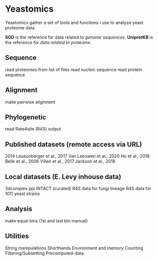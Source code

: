 # Yeastomics
Yeastomics gather a set of tools and functions I use to analyze yeast proteome data.

**SGD** is the reference for data related to _genome sequences_.
**UniprotKB** is the reference for _data related to proteome_.


## Sequence
read proteomes from list of files
read nucleic sequence 
read protein sequence

## Alignment
make pairwise alignment

## Phylogenetic
read Rate4site (R4S) output


## Published datasets (remote access via URL)
2014
Leueunberger et al., 2017
Van Leeuwen et al., 2020
Ho et al., 2018
Belle et al., 2006
Villen et al., 2017
Jackson et al., 2018

## Local datasets (E. Levy inhouse data)
3dcomplex
ppi INTACT (curated)
R4S data for fungi lineage
R4S data for 1011 yeast strains

## Analysis
make equal bins (1st and last bin manual)

## Utilities
String manipulations
Shorthands
Environment and memory
Counting
Filtering/Subsetting
Precomputed-data

